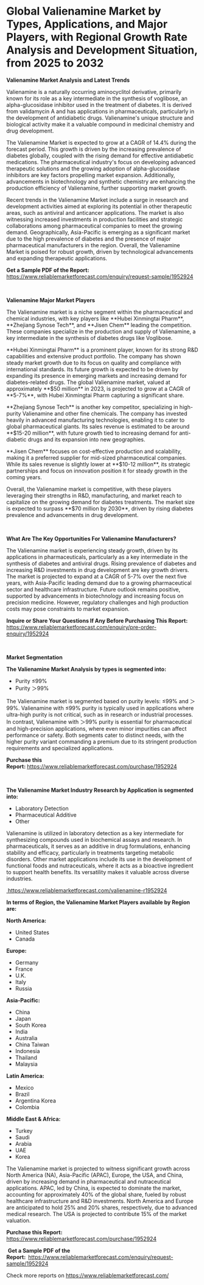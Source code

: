 <p><h1>Global Valienamine Market by Types, Applications, and Major Players, with Regional Growth Rate Analysis and Development Situation, from 2025 to 2032</h1></p><p><strong>Valienamine Market Analysis and Latest Trends</strong></p>
<p><p>Valienamine is a naturally occurring aminocyclitol derivative, primarily known for its role as a key intermediate in the synthesis of voglibose, an alpha-glucosidase inhibitor used in the treatment of diabetes. It is derived from validamycin A and has applications in pharmaceuticals, particularly in the development of antidiabetic drugs. Valienamine's unique structure and biological activity make it a valuable compound in medicinal chemistry and drug development.</p><p>The Valienamine Market is expected to grow at a CAGR of 14.4% during the forecast period. This growth is driven by the increasing prevalence of diabetes globally, coupled with the rising demand for effective antidiabetic medications. The pharmaceutical industry's focus on developing advanced therapeutic solutions and the growing adoption of alpha-glucosidase inhibitors are key factors propelling market expansion. Additionally, advancements in biotechnology and synthetic chemistry are enhancing the production efficiency of Valienamine, further supporting market growth.</p><p>Recent trends in the Valienamine Market include a surge in research and development activities aimed at exploring its potential in other therapeutic areas, such as antiviral and anticancer applications. The market is also witnessing increased investments in production facilities and strategic collaborations among pharmaceutical companies to meet the growing demand. Geographically, Asia-Pacific is emerging as a significant market due to the high prevalence of diabetes and the presence of major pharmaceutical manufacturers in the region. Overall, the Valienamine Market is poised for robust growth, driven by technological advancements and expanding therapeutic applications.</p></p>
<p><strong>Get a Sample PDF of the Report:&nbsp;</strong> <a href="https://www.reliablemarketforecast.com/enquiry/request-sample/1952924?utm_campaign=1134&utm_medium=2&utm_source=Github&utm_content=ia&utm_term=26012025&utm_id=valienamine">https://www.reliablemarketforecast.com/enquiry/request-sample/1952924</a></p>
<p>&nbsp;</p>
<p><strong>Valienamine Major Market Players</strong></p>
<p><p>The Valienamine market is a niche segment within the pharmaceutical and chemical industries, with key players like **Hubei Xinmingtai Pharm**, **Zhejiang Synose Tech**, and **Jisen Chem** leading the competition. These companies specialize in the production and supply of Valienamine, a key intermediate in the synthesis of diabetes drugs like Voglibose.</p><p>**Hubei Xinmingtai Pharm** is a prominent player, known for its strong R&D capabilities and extensive product portfolio. The company has shown steady market growth due to its focus on quality and compliance with international standards. Its future growth is expected to be driven by expanding its presence in emerging markets and increasing demand for diabetes-related drugs. The global Valienamine market, valued at approximately **$50 million** in 2023, is projected to grow at a CAGR of **5-7%**, with Hubei Xinmingtai Pharm capturing a significant share.</p><p>**Zhejiang Synose Tech** is another key competitor, specializing in high-purity Valienamine and other fine chemicals. The company has invested heavily in advanced manufacturing technologies, enabling it to cater to global pharmaceutical giants. Its sales revenue is estimated to be around **$15-20 million**, with future growth tied to increasing demand for anti-diabetic drugs and its expansion into new geographies.</p><p>**Jisen Chem** focuses on cost-effective production and scalability, making it a preferred supplier for mid-sized pharmaceutical companies. While its sales revenue is slightly lower at **$10-12 million**, its strategic partnerships and focus on innovation position it for steady growth in the coming years.</p><p>Overall, the Valienamine market is competitive, with these players leveraging their strengths in R&D, manufacturing, and market reach to capitalize on the growing demand for diabetes treatments. The market size is expected to surpass **$70 million by 2030**, driven by rising diabetes prevalence and advancements in drug development.</p></p>
<p>&nbsp;</p>
<p><strong>What Are The Key Opportunities For Valienamine Manufacturers?</strong></p>
<p><p>The Valienamine market is experiencing steady growth, driven by its applications in pharmaceuticals, particularly as a key intermediate in the synthesis of diabetes and antiviral drugs. Rising prevalence of diabetes and increasing R&D investments in drug development are key growth drivers. The market is projected to expand at a CAGR of 5-7% over the next five years, with Asia-Pacific leading demand due to a growing pharmaceutical sector and healthcare infrastructure. Future outlook remains positive, supported by advancements in biotechnology and increasing focus on precision medicine. However, regulatory challenges and high production costs may pose constraints to market expansion.</p></p>
<p><strong>Inquire or Share Your Questions If Any Before Purchasing This Report:</strong> <a href="https://www.reliablemarketforecast.com/enquiry/pre-order-enquiry/1952924?utm_campaign=1134&utm_medium=2&utm_source=Github&utm_content=ia&utm_term=26012025&utm_id=valienamine">https://www.reliablemarketforecast.com/enquiry/pre-order-enquiry/1952924</a></p>
<p>&nbsp;</p>
<p><strong>Market Segmentation</strong></p>
<p><strong>The Valienamine Market Analysis by types is segmented into:</strong></p>
<p><ul><li>Purity ≤99%</li><li>Purity ＞99%</li></ul></p>
<p><p>The Valienamine market is segmented based on purity levels: ≤99% and ＞99%. Valienamine with ≤99% purity is typically used in applications where ultra-high purity is not critical, such as in research or industrial processes. In contrast, Valienamine with ＞99% purity is essential for pharmaceutical and high-precision applications, where even minor impurities can affect performance or safety. Both segments cater to distinct needs, with the higher purity variant commanding a premium due to its stringent production requirements and specialized applications.</p></p>
<p><strong>Purchase this Report:&nbsp;</strong><a href="https://www.reliablemarketforecast.com/purchase/1952924?utm_campaign=1134&utm_medium=2&utm_source=Github&utm_content=ia&utm_term=26012025&utm_id=valienamine">https://www.reliablemarketforecast.com/purchase/1952924</a></p>
<p>&nbsp;</p>
<p><strong>The Valienamine Market Industry Research by Application is segmented into:</strong></p>
<p><ul><li>Laboratory Detection</li><li>Pharmaceutical Additive</li><li>Other</li></ul></p>
<p><p>Valienamine is utilized in laboratory detection as a key intermediate for synthesizing compounds used in biochemical assays and research. In pharmaceuticals, it serves as an additive in drug formulations, enhancing stability and efficacy, particularly in treatments targeting metabolic disorders. Other market applications include its use in the development of functional foods and nutraceuticals, where it acts as a bioactive ingredient to support health benefits. Its versatility makes it valuable across diverse industries.</p></p>
<p><a href="https://www.reliablemarketforecast.com/valienamine-r1952924?utm_campaign=1134&utm_medium=2&utm_source=Github&utm_content=ia&utm_term=26012025&utm_id=valienamine">&nbsp;https://www.reliablemarketforecast.com/valienamine-r1952924</a></p>
<p><strong>In terms of Region, the Valienamine Market Players available by Region are:</strong></p>
<p>
    <p> <strong> North America: </strong>
        <ul>
            <li>United States</li>
            <li>Canada</li>
        </ul>
        </p> 
    <p> <strong> Europe: </strong>
        <ul>
            <li>Germany</li>
            <li>France</li>
            <li>U.K.</li>
            <li>Italy</li>
            <li>Russia</li>
        </ul>
        </p> 
    <p> <strong> Asia-Pacific: </strong>
        <ul>
            <li>China</li>
            <li>Japan</li>
            <li>South Korea</li>
            <li>India</li>
            <li>Australia</li>
            <li>China Taiwan</li>
            <li>Indonesia</li>
            <li>Thailand</li>
            <li>Malaysia</li>
        </ul>
        </p> 
    <p> <strong> Latin America: </strong>
        <ul>
            <li>Mexico</li>
            <li>Brazil</li>
            <li>Argentina Korea</li>
            <li>Colombia</li>
        </ul>
        </p> 
    <p> <strong> Middle East & Africa: </strong>
        <ul>
            <li>Turkey</li>
            <li>Saudi</li>
            <li>Arabia</li>
            <li>UAE</li>
            <li>Korea</li>
        </ul>
    </p>
    </p>
<p><p>The Valienamine market is projected to witness significant growth across North America (NA), Asia-Pacific (APAC), Europe, the USA, and China, driven by increasing demand in pharmaceutical and nutraceutical applications. APAC, led by China, is expected to dominate the market, accounting for approximately 40% of the global share, fueled by robust healthcare infrastructure and R&D investments. North America and Europe are anticipated to hold 25% and 20% shares, respectively, due to advanced medical research. The USA is projected to contribute 15% of the market valuation.</p></p>
<p><strong>Purchase this Report: </strong><a href="https://www.reliablemarketforecast.com/purchase/1952924?utm_campaign=1134&utm_medium=2&utm_source=Github&utm_content=ia&utm_term=26012025&utm_id=valienamine">https://www.reliablemarketforecast.com/purchase/1952924</a></p>
<p>&nbsp;<strong>Get a Sample PDF of the Report:&nbsp;&nbsp;</strong><a href="https://www.reliablemarketforecast.com/enquiry/request-sample/1952924?utm_campaign=1134&utm_medium=2&utm_source=Github&utm_content=ia&utm_term=26012025&utm_id=valienamine">https://www.reliablemarketforecast.com/enquiry/request-sample/1952924</a></p>
<p><strong></strong></p>
<p>Check more reports on <a href="https://www.reliablemarketforecast.com/?utm_campaign=1134&utm_medium=2&utm_source=Github&utm_content=ia&utm_term=26012025&utm_id=valienamine">https://www.reliablemarketforecast.com/</a></p>